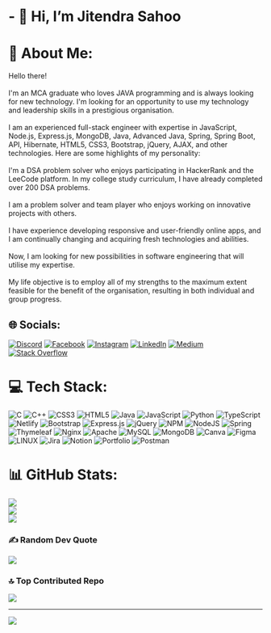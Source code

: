 <h1> - 👋 Hi, I’m Jitendra Sahoo </h1>

# 💫 About Me:
Hello there!<br><br>I'm an MCA graduate who loves JAVA programming and is always looking for new technology. I'm looking for an opportunity to use my technology and leadership skills in a prestigious organisation.<br><br>I am an experienced full-stack engineer with expertise in JavaScript, Node.js, Express.js, MongoDB, Java, Advanced Java, Spring, Spring Boot, API, Hibernate, HTML5, CSS3, Bootstrap, jQuery, AJAX, and other technologies. Here are some highlights of my personality:<br><br>I'm a DSA problem solver who enjoys participating in HackerRank and the LeeCode platform. In my college study curriculum, I have already completed over 200 DSA problems.<br><br>I am a problem solver and team player who enjoys working on innovative projects with others.<br><br>I have experience developing responsive and user-friendly online apps, and I am continually changing and acquiring fresh technologies and abilities.<br><br>Now, I am looking for new possibilities in software engineering that will utilise my expertise.<br><br>My life objective is to employ all of my strengths to the maximum extent feasible for the benefit of the organisation, resulting in both individual and group progress.


## 🌐 Socials:
[![Discord](https://img.shields.io/badge/Discord-%237289DA.svg?logo=discord&logoColor=white)](https://discord.gg/Jitendra.Sahoo#9380) [![Facebook](https://img.shields.io/badge/Facebook-%231877F2.svg?logo=Facebook&logoColor=white)](https://facebook.com/https://www.facebook.com/kjrfbid/) [![Instagram](https://img.shields.io/badge/Instagram-%23E4405F.svg?logo=Instagram&logoColor=white)](https://instagram.com/https://www.instagram.com/jitendra.sahoo.00/) [![LinkedIn](https://img.shields.io/badge/LinkedIn-%230077B5.svg?logo=linkedin&logoColor=white)](https://linkedin.com/in/https://www.linkedin.com/in/jitendra-sahoo/) [![Medium](https://img.shields.io/badge/Medium-12100E?logo=medium&logoColor=white)](https://medium.com/@https://medium.com/@Jitendra.Sahoo) [![Stack Overflow](https://img.shields.io/badge/-Stackoverflow-FE7A16?logo=stack-overflow&logoColor=white)](https://stackoverflow.com/users/https://stackoverflow.com/users/18756065/jitendra-sahoo) 



# 💻 Tech Stack:
![C](https://img.shields.io/badge/c-%2300599C.svg?style=for-the-badge&logo=c&logoColor=white) ![C++](https://img.shields.io/badge/c++-%2300599C.svg?style=for-the-badge&logo=c%2B%2B&logoColor=white) ![CSS3](https://img.shields.io/badge/css3-%231572B6.svg?style=for-the-badge&logo=css3&logoColor=white) ![HTML5](https://img.shields.io/badge/html5-%23E34F26.svg?style=for-the-badge&logo=html5&logoColor=white) ![Java](https://img.shields.io/badge/java-%23ED8B00.svg?style=for-the-badge&logo=java&logoColor=white) ![JavaScript](https://img.shields.io/badge/javascript-%23323330.svg?style=for-the-badge&logo=javascript&logoColor=%23F7DF1E) ![Python](https://img.shields.io/badge/python-3670A0?style=for-the-badge&logo=python&logoColor=ffdd54) ![TypeScript](https://img.shields.io/badge/typescript-%23007ACC.svg?style=for-the-badge&logo=typescript&logoColor=white) ![Netlify](https://img.shields.io/badge/netlify-%23000000.svg?style=for-the-badge&logo=netlify&logoColor=#00C7B7) ![Bootstrap](https://img.shields.io/badge/bootstrap-%23563D7C.svg?style=for-the-badge&logo=bootstrap&logoColor=white) ![Express.js](https://img.shields.io/badge/express.js-%23404d59.svg?style=for-the-badge&logo=express&logoColor=%2361DAFB) ![jQuery](https://img.shields.io/badge/jquery-%230769AD.svg?style=for-the-badge&logo=jquery&logoColor=white) ![NPM](https://img.shields.io/badge/NPM-%23000000.svg?style=for-the-badge&logo=npm&logoColor=white) ![NodeJS](https://img.shields.io/badge/node.js-6DA55F?style=for-the-badge&logo=node.js&logoColor=white) ![Spring](https://img.shields.io/badge/spring-%236DB33F.svg?style=for-the-badge&logo=spring&logoColor=white) ![Thymeleaf](https://img.shields.io/badge/Thymeleaf-%23005C0F.svg?style=for-the-badge&logo=Thymeleaf&logoColor=white) ![Nginx](https://img.shields.io/badge/nginx-%23009639.svg?style=for-the-badge&logo=nginx&logoColor=white) ![Apache](https://img.shields.io/badge/apache-%23D42029.svg?style=for-the-badge&logo=apache&logoColor=white) ![MySQL](https://img.shields.io/badge/mysql-%2300f.svg?style=for-the-badge&logo=mysql&logoColor=white) ![MongoDB](https://img.shields.io/badge/MongoDB-%234ea94b.svg?style=for-the-badge&logo=mongodb&logoColor=white) ![Canva](https://img.shields.io/badge/Canva-%2300C4CC.svg?style=for-the-badge&logo=Canva&logoColor=white) 	![Figma](https://img.shields.io/badge/figma-%23F24E1E.svg?style=for-the-badge&logo=figma&logoColor=white) ![LINUX](https://img.shields.io/badge/Linux-FCC624?style=for-the-badge&logo=linux&logoColor=black) ![Jira](https://img.shields.io/badge/jira-%230A0FFF.svg?style=for-the-badge&logo=jira&logoColor=white) ![Notion](https://img.shields.io/badge/Notion-%23000000.svg?style=for-the-badge&logo=notion&logoColor=white) ![Portfolio](https://img.shields.io/badge/Portfolio-%23000000.svg?style=for-the-badge&logo=firefox&logoColor=#FF7139) ![Postman](https://img.shields.io/badge/Postman-FF6C37?style=for-the-badge&logo=postman&logoColor=white)



# 📊 GitHub Stats:
![](https://github-readme-stats.vercel.app/api?username=KJR-dev&theme=dark&hide_border=false&include_all_commits=true&count_private=false)<br/>
![](https://github-readme-streak-stats.herokuapp.com/?user=KJR-dev&theme=dark&hide_border=false)<br/>
![](https://github-readme-stats.vercel.app/api/top-langs/?username=KJR-dev&theme=dark&hide_border=false&include_all_commits=true&count_private=false&layout=compact)



### ✍️ Random Dev Quote
![](https://quotes-github-readme.vercel.app/api?type=horizontal&theme=radical)

### 🔝 Top Contributed Repo
![](https://github-contributor-stats.vercel.app/api?username=KJR-dev&limit=5&theme=tokyonight&combine_all_yearly_contributions=true)

---
[![](https://visitcount.itsvg.in/api?id=KJR-dev&icon=0&color=0)](https://visitcount.itsvg.in)

<!-- Proudly created with GPRM ( https://gprm.itsvg.in ) -->
